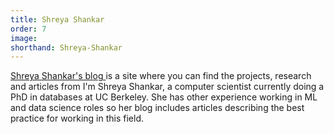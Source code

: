 ```yaml
---
title: Shreya Shankar
order: 7
image:
shorthand: Shreya-Shankar
---
```


<a href = "https://www.shreya-shankar.com/about" > Shreya Shankar's blog </a> is a site where you can find the projects, research and articles from I'm Shreya Shankar, a computer scientist currently doing a PhD in databases at UC Berkeley. She has other experience working in ML and data science roles so her blog includes articles describing the best practice for working in this field. 